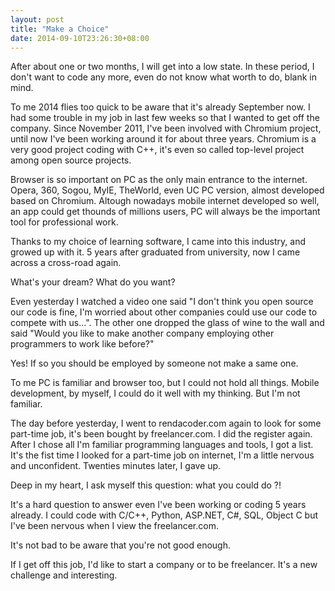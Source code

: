 ```yaml
---
layout: post
title: "Make a Choice"
date: 2014-09-10T23:26:30+08:00
---
```


After about one or two months, I will get into a low state. In these period, I don't want to code any more, even do not know what worth to do, blank in mind.

To me 2014 flies too quick to be aware that it's already September now.
I had some trouble in my job in last few weeks so that I wanted to get off the company. Since November 2011, I've been involved with Chromium project, until now I've been working around it for about three years. Chromium is a very good project coding with C++, it's even so called top-level project among open source projects.

Browser is so important on PC as the only main entrance to the internet.
Opera, 360, Sogou, MyIE, TheWorld, even UC PC version, almost developed based on Chromium.
Altough nowadays mobile internet developed so well, an app could get thounds of millions users, PC will always be the important tool for professional work.

Thanks to my choice of learning software, I came into this industry, and growed up with it.
5 years after graduated from university, now I came across a cross-road again.

What's your dream?
What do you want?

Even yesterday I watched a video one said "I don't think you open source our code is fine, I'm worried about other companies could use our code to compete with us...". The other one dropped the glass of wine to the wall and said "Would you like to make another company employing other programmers to work like before?"

Yes! If so you should be employed by someone not make a same one.

To me PC is familiar and browser too, but I could not hold all things.
Mobile development, by myself, I could do it well with my thinking. But I'm not familiar.

The day before yesterday, I went to rendacoder.com again to look for some part-time job, it's been bought by freelancer.com. I did the register again. After I chose all I'm familiar programming languages and tools, I got a list.
It's the fist time I looked for a part-time job on internet, I'm a little nervous and unconfident.
Twenties minutes later, I gave up.

Deep in my heart, I ask myself this question: what you could do ?!

It's a hard question to answer even I've been working or coding 5 years already.
I could code with C/C++, Python, ASP.NET, C#, SQL, Object C but I've been nervous when I view the freelancer.com.

It's not bad to be aware that you're not good enough.

If I get off this job, I'd like to start a company or to be freelancer.
It's a new challenge and interesting.
